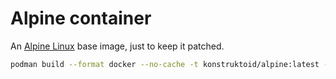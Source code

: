 # Alpine container

An [Alpine Linux](http://www.alpinelinux.org) base image, just to keep it patched.

```sh
podman build --format docker --no-cache -t konstruktoid/alpine:latest -f Dockerfile .
```

